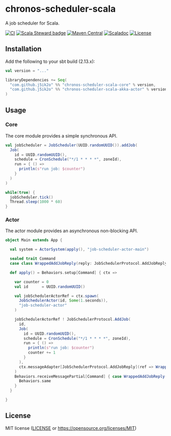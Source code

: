 # chronos-scheduler-scala

A job scheduler for Scala.

[![CI](https://github.com/j5ik2o/chronos-scheduler-scala/workflows/CI/badge.svg)](https://github.com/j5ik2o/chronos-scheduler-scala/actions?query=workflow%3ACI)
[![Scala Steward badge](https://img.shields.io/badge/Scala_Steward-helping-blue.svg?style=flat&logo=data:image/png;base64,iVBORw0KGgoAAAANSUhEUgAAAA4AAAAQCAMAAAARSr4IAAAAVFBMVEUAAACHjojlOy5NWlrKzcYRKjGFjIbp293YycuLa3pYY2LSqql4f3pCUFTgSjNodYRmcXUsPD/NTTbjRS+2jomhgnzNc223cGvZS0HaSD0XLjbaSjElhIr+AAAAAXRSTlMAQObYZgAAAHlJREFUCNdNyosOwyAIhWHAQS1Vt7a77/3fcxxdmv0xwmckutAR1nkm4ggbyEcg/wWmlGLDAA3oL50xi6fk5ffZ3E2E3QfZDCcCN2YtbEWZt+Drc6u6rlqv7Uk0LdKqqr5rk2UCRXOk0vmQKGfc94nOJyQjouF9H/wCc9gECEYfONoAAAAASUVORK5CYII=)](https://scala-steward.org)
[![Maven Central](https://maven-badges.herokuapp.com/maven-central/com.github.j5ik2o/chronos-scheduler-scala_2.13/badge.svg)](https://maven-badges.herokuapp.com/maven-central/com.github.j5ik2o/chronos-scheduler-scala_2.13)
[![Scaladoc](http://javadoc-badge.appspot.com/com.github.j5ik2o/chronos-scheduler-scala_2.13.svg?label=scaladoc)](http://javadoc-badge.appspot.com/com.github.j5ik2o/chronos-scheduler-scala_2.13/com/github/j5ik2o/cron/index.html?javadocio=true)
[![License](https://img.shields.io/badge/License-MIT-blue.svg)](https://opensource.org/licenses/MIT)

## Installation

Add the following to your sbt build (2.13.x):

```scala
val version = "..."

libraryDependencies += Seq(
  "com.github.j5ik2o" %% "chronos-scheduler-scala-core" % version,
  "com.github.j5ik2o" %% "chronos-scheduler-scala-akka-actor" % version
)
```

## Usage

### Core

The core module provides a simple synchronous API.

```scala
val jobScheduler = JobScheduler(UUID.randomUUID()).addJob(
  Job(
    id = UUID.randomUUID(),
    schedule = CronSchedule("*/1 * * * *", zoneId),
    run = { () =>
      println(s"run job: $counter")
    }
  )
)

while(true) {
  jobScheduler.tick()
  Thread.sleep(1000 * 60)
}
```

### Actor

The actor module provides an asynchronous non-blocking API.

```scala
object Main extends App {

  val system = ActorSystem(apply(), "job-scheduler-actor-main")

  sealed trait Command
  case class WrappedAddJobReply(reply: JobSchedulerProtocol.AddJobReply) extends Command

  def apply() = Behaviors.setup[Command] { ctx =>

    var counter = 0
    val id      = UUID.randomUUID()

    val jobSchedulerActorRef = ctx.spawn(
      JobSchedulerActor(id, Some(1.seconds)), 
      "job-scheduler-actor"
    )

    jobSchedulerActorRef ! JobSchedulerProtocol.AddJob(
      id,
      Job(
        id = UUID.randomUUID(),
        schedule = CronSchedule("*/1 * * * *", zoneId),
        run = { () =>
          println(s"run job: $counter")
          counter += 1
        }
      ),
      ctx.messageAdapter[JobSchedulerProtocol.AddJobReply](ref => WrappedAddJobReply(ref))
    )
    Behaviors.receiveMessagePartial[Command] { case WrappedAddJobReply(AddJobSucceeded) =>
      Behaviors.same
    }
  }

}
```

## License

MIT license ([LICENSE](LICENSE) or https://opensource.org/licenses/MIT)
